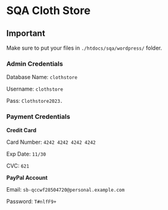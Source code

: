 # SQA Cloth Store

## Important
Make sure to put your files in `./htdocs/sqa/wordpress/` folder.

### Admin Credentials
Database Name: `clothstore`

Username: `clothstore`

Pass: `Clothstore2023.`

### Payment Credentials
**Credit Card**

Card Number: `4242 4242 4242 4242`

Exp Date: `11/30`

CVC: `621`

**PayPal Account**

Email: `sb-qccwf28504720@personal.example.com`

Password: `T#nlfF9+`
